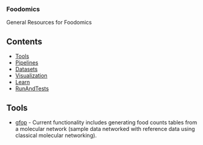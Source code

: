 ### **Foodomics**
General Resources for Foodomics
## Contents
- [Tools](#Tools)
- [Pipelines](#Pipelines)
- [Datasets](#Datasets)
- [Visualization](#Visualization)
- [Learn](#Learn)
- [RunAndTests](#RunAndTests)
## Tools
- [gfop](https://github.com/global-foodomics/gfop) - Current functionality includes generating food counts tables from a molecular network (sample data networked with reference data using classical molecular networking).
